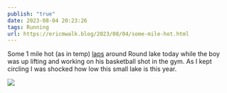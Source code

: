 ```yaml
---
publish: "true"
date: 2023-08-04 20:23:26
tags: Running
url: https://ericmwalk.blog/2023/08/04/some-mile-hot.html
---
```


Some 1 mile hot (as in temp) [laps](https://strava.com/activities/9584046545) around Round lake today while the boy was up lifting and working on his basketball shot in the gym. As I kept circling I was shocked how low this small lake is this year.

![](https://ericmwalk.blog/uploads/2023/f19902268b.jpg)